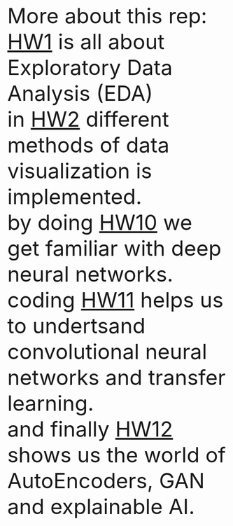 <font size="10">More about this rep:<br />
[HW1](https://github.com/MrymHkmbdi/ADSHW/blob/main/ADS_HW1.ipynb) is all about Exploratory Data Analysis (EDA)<br />
in [HW2](https://github.com/MrymHkmbdi/ADSHW/blob/main/ADS_HW2.ipynb) different methods of data visualization is implemented.<br />
by doing [HW10](https://github.com/MrymHkmbdi/ADSHW/blob/main/ADS_HW10.ipynb) we get familiar with deep neural networks.<br />
coding [HW11](https://github.com/MrymHkmbdi/ADSHW/blob/main/ADS_HW11.ipynb) helps us to undertsand convolutional neural networks and transfer learning.<br />
and finally [HW12](https://github.com/MrymHkmbdi/ADSHW/blob/main/ADS_HW12.ipynb) shows us the world of AutoEncoders, GAN and explainable AI.<br />
